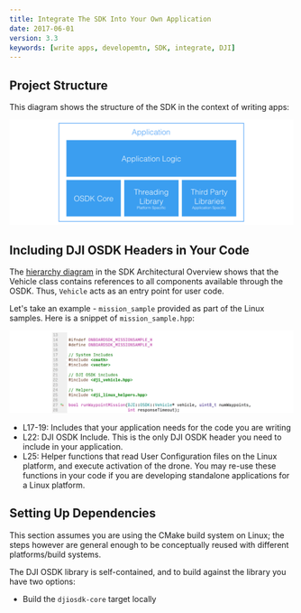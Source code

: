 ```yaml
---
title: Integrate The SDK Into Your Own Application
date: 2017-06-01
version: 3.3
keywords: [write apps, developemtn, SDK, integrate, DJI]
---
```


## Project Structure

This diagram shows the structure of the SDK in the context of writing apps:

![integrate-sdk](../images/workflow/djiosdk_integrate_into_app.png)


## Including DJI OSDK Headers in Your Code

The [hierarchy diagram](../introduction/sdk-architectural-overview.html#hierarchy) in the SDK Architectural Overview shows that the Vehicle class contains references to all components available through the OSDK.
Thus, `Vehicle` acts as an entry point for user code.

Let's take an example - `mission_sample` provided as part of the Linux samples. Here is a snippet of `mission_sample.hpp`:

![integrate-sdk-sample](../images/workflow/integrate_sdk_includes.png)

- L17-19: Includes that your application needs for the code you are writing
- L22: DJI OSDK Include. This is the only DJI OSDK header you need to include in your application.
- L25: Helper functions that read User Configuration files on the Linux platform, and execute activation of the drone.
       You may re-use these functions in your code if you are developing standalone applications for a Linux platform.

## Setting Up Dependencies

This section assumes you are using the CMake build system on Linux; the steps however are general enough to be
conceptually reused with different platforms/build systems.



The DJI OSDK library is self-contained, and to build against the library you have two options:

- Build the `djiosdk-core` target locally
